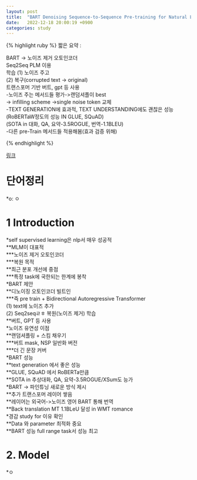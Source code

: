 ```yaml
---
layout: post
title:  "BART Denoising Sequence-to-Sequence Pre-training for Natural Language Generation, Translation, and Comprehension"
date:   2022-12-18 20:00:19 +0900
categories: study
---
```






{% highlight ruby %}
짧은 요약 :  

BART -> 노이즈 제거 오토인코더  
Seq2Seq PLM 이용  
학습 (1) 노이즈 주고   
      (2) 복구(corrupted text -> original)  
트랜스포머 기반 버트, gpt 등 사용  
-노이즈 주는 메서드들 평가->랜덤셔플이 best  
                                -> infilling scheme  ->single noise token 교체  
-TEXT GENERATION에 효과적, TEXT UNDERSTANDING에도 괜찮은 성능  
(RoBERTaW정도의 성능 IN GLUE, SQuAD)  
(SOTA in 대화, QA, 요약-3.5ROGUE, 번역-1.1BLEU)  
-다른 pre-Train 메서드들 적용해봄(효과 검증 위해)  
    
{% endhighlight %}


[링크](https://drive.google.com/drive/folders/1ejDoh5Iyh49gi0zI6Z0Q0h3LFGYxbnTL?usp=sharing)


# 단어정리  
*o: ㅇ  


# 1 Introduction  
*self supervised learning은 nlp서 매우 성공적  
**MLM이 대표적  
***노이즈 제거 오토인코더  
***복원 목적  
**최근 분포 개선에 중점  
***특정 task에 국한되는 한계에 봉착  
*BART 제안  
**디노이징 오토인코더 빌트인  
***즉 pre train + Bidirectional Autoregressive Transformer  
(1) text에 노이즈 추가  
(2) Seq2seqㄹㅎ 복원(노이즈 제거) 학습  
**버트, GPT 등 사용  
*노이즈 유연성 이점  
**랜덤셔플링 + 스킴 채우기  
***버트 mask, NSP 일반화 버전  
***더 긴 문장 커버  
*BART 성능  
**text generation 에서 좋은 성능  
**GLUE, SQuAD 에서 RoBERTa만큼  
**SOTA in 추상대화, QA, 요약-3.5ROGUE/XSum도 능가  
*BART -> 파인튜닝 새로운 방식 제시  
**추가 트랜스포머 레이어 쌓음  
**레이어는 외국어->노이즈 영어 BART 통해 번역  
**Back translation MT 1.1BLeU 달성 in WMT romance  
*경감 study for 이유 확인  
**Data 와 parameter 최적화 중요  
**BART 성능 full range task서 성능 최고  



# 2. Model  
*ㅇ





